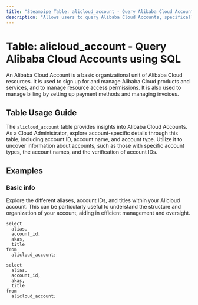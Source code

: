 ```yaml
---
title: "Steampipe Table: alicloud_account - Query Alibaba Cloud Accounts using SQL"
description: "Allows users to query Alibaba Cloud Accounts, specifically the account details such as account ID, account name, and account type."
---
```


# Table: alicloud_account - Query Alibaba Cloud Accounts using SQL

An Alibaba Cloud Account is a basic organizational unit of Alibaba Cloud resources. It is used to sign up for and manage Alibaba Cloud products and services, and to manage resource access permissions. It is also used to manage billing by setting up payment methods and managing invoices.

## Table Usage Guide

The `alicloud_account` table provides insights into Alibaba Cloud Accounts. As a Cloud Administrator, explore account-specific details through this table, including account ID, account name, and account type. Utilize it to uncover information about accounts, such as those with specific account types, the account names, and the verification of account IDs.

## Examples

### Basic info
Explore the different aliases, account IDs, and titles within your Alicloud account. This can be particularly useful to understand the structure and organization of your account, aiding in efficient management and oversight.

```sql+postgres
select
  alias,
  account_id,
  akas,
  title
from
  alicloud_account;
```

```sql+sqlite
select
  alias,
  account_id,
  akas,
  title
from
  alicloud_account;
```